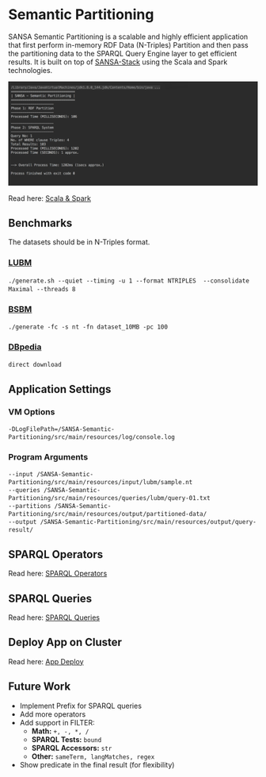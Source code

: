 # Semantic Partitioning
SANSA Semantic Partitioning is a scalable and highly efficient application that first perform in-memory RDF Data (N-Triples) Partition and then pass the partitioning data to the SPARQL Query Engine layer to get efficient results. It is built on top of [SANSA-Stack](https://github.com/SANSA-Stack) using the Scala and Spark technologies.

![Alt text](preview.png?raw=true "Semantic Partitioning")

Read here: [Scala & Spark](content/learn-scala-spark/README.md)


##  Benchmarks
The datasets should be in N-Triples format.

### [LUBM](https://github.com/rvesse/lubm-uba) 
`./generate.sh --quiet --timing -u 1 --format NTRIPLES  --consolidate Maximal --threads 8`
### [BSBM](https://sourceforge.net/projects/bsbmtools/files/bsbmtools/bsbmtools-0.2/bsbmtools-v0.2.zip/download) 
`./generate -fc -s nt -fn dataset_10MB -pc 100`
### [DBpedia](http://benchmark.dbpedia.org/)
`direct download`


## Application Settings

### VM Options
```
-DLogFilePath=/SANSA-Semantic-Partitioning/src/main/resources/log/console.log
```

### Program Arguments
```
--input /SANSA-Semantic-Partitioning/src/main/resources/input/lubm/sample.nt
--queries /SANSA-Semantic-Partitioning/src/main/resources/queries/lubm/query-01.txt
--partitions /SANSA-Semantic-Partitioning/src/main/resources/output/partitioned-data/
--output /SANSA-Semantic-Partitioning/src/main/resources/output/query-result/
```


## SPARQL Operators
Read here: [SPARQL Operators](documentation/operators.md)


## SPARQL Queries
Read here: [SPARQL Queries](documentation/queries.md)


## Deploy App on Cluster
Read here: [App Deploy](documentation/deployment.md)


## Future Work
 - Implement Prefix for SPARQL queries
 - Add more operators
 - Add support in FILTER: 
    - **Math:** ```+, -, *, /```
    - **SPARQL Tests:** ```bound```
    - **SPARQL Accessors:** ```str```
    - **Other:** ```sameTerm, langMatches, regex```
 - Show predicate in the final result (for flexibility)
